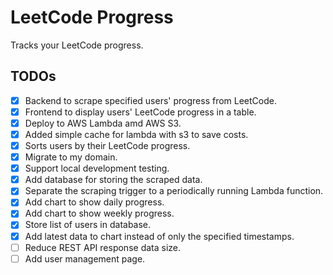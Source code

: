 # LeetCode Progress

Tracks your LeetCode progress.

## TODOs

- [x] Backend to scrape specified users' progress from LeetCode.
- [x] Frontend to display users' LeetCode progress in a table.
- [x] Deploy to AWS Lambda amd AWS S3.
- [x] Added simple cache for lambda with s3 to save costs.
- [x] Sorts users by their LeetCode progress.
- [x] Migrate to my domain.
- [x] Support local development testing.
- [x] Add database for storing the scraped data.
- [x] Separate the scraping trigger to a periodically running Lambda function.
- [x] Add chart to show daily progress.
- [x] Add chart to show weekly progress.
- [x] Store list of users in database.
- [x] Add latest data to chart instead of only the specified timestamps.
- [ ] Reduce REST API response data size.
- [ ] Add user management page.
